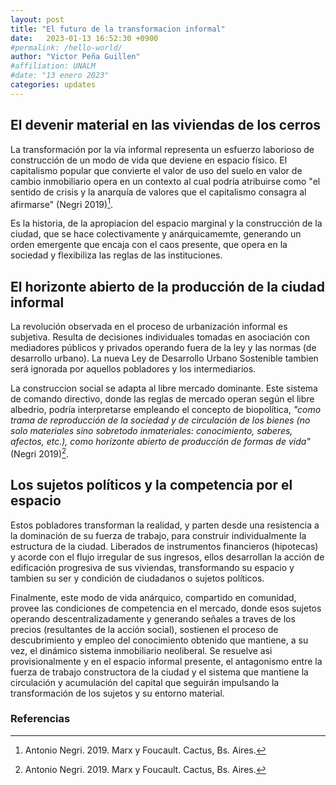 ```yaml
---
layout: post
title: "El futuro de la transformacion informal"
date:   2023-01-13 16:52:30 +0900
#permalink: /hello-world/
author: "Victor Peña Guillen"
#affiliation: UNALM
#date: "13 enero 2023"
categories: updates
---
```


## El devenir material en las viviendas de los cerros

La transformación por la vía informal representa un esfuerzo laborioso de construcción de un modo de vida que deviene en espacio físico.
El capitalismo popular que convierte el valor de uso del suelo en valor de cambio inmobiliario opera en un contexto al cual podría atribuirse como "el sentido de crisis y la anarquía de valores que el capitalismo consagra al afirmarse" (Negri 2019)[^1].

Es la historia, de la apropiacion del espacio marginal y la construcción de la ciudad, que se hace colectivamente y anárquicamemte, generando un orden emergente que encaja con el caos presente, que opera en la sociedad y flexibiliza las reglas de las instituciones.

## El horizonte abierto de la producción de la ciudad informal

La revolución observada en el proceso de urbanización informal es subjetiva. Resulta de decisiones individuales tomadas en asociación con mediadores públicos y privados operando fuera de la ley y las normas (de desarrollo urbano).
La nueva Ley de Desarrollo Urbano Sostenible tambien será ignorada por aquellos pobladores y los intermediarios.

La construccion social se adapta al libre mercado dominante. Este sistema de comando directivo, donde las reglas de mercado operan según el libre albedrio, podría interpretarse empleando el concepto de biopolítica, *"como trama de reproducción de la sociedad y de circulación de los bienes (no solo materiales sino sobretodo inmateriales: conocimiento, saberes, afectos, etc.), como horizonte abierto de producción de formas de vida"* (Negri 2019)[^1].

## Los sujetos políticos y la competencia por el espacio

Estos pobladores transforman la realidad, y parten desde una resistencia a la dominación de su fuerza de trabajo, para construir individualmente la estructura de la ciudad.
Liberados de instrumentos financieros (hipotecas) y acorde con el flujo irregular de sus ingresos, ellos desarrollan la acción de edificación progresiva de sus viviendas, transformando su espacio y tambien su ser y condición de ciudadanos o sujetos políticos.

Finalmente, este modo de vida anárquico, compartido en comunidad, provee las condiciones de competencia en el mercado, donde esos sujetos operando descentralizadamente y generando señales a traves de los precios (resultantes de la acción social), sostienen el proceso de descubrimiento y empleo del conocimiento obtenido que mantiene, a su vez, el dinámico sistema inmobiliario neoliberal. Se resuelve asi provisionalmente y en el espacio informal presente, el antagonismo entre la fuerza de trabajo constructora de la ciudad y el sistema que mantiene la circulación y acumulación del capital que seguirán impulsando la transformación de los sujetos y su entorno material.

### Referencias

[^1]: Antonio Negri. 2019. Marx y Foucault. Cactus, Bs. Aires.
